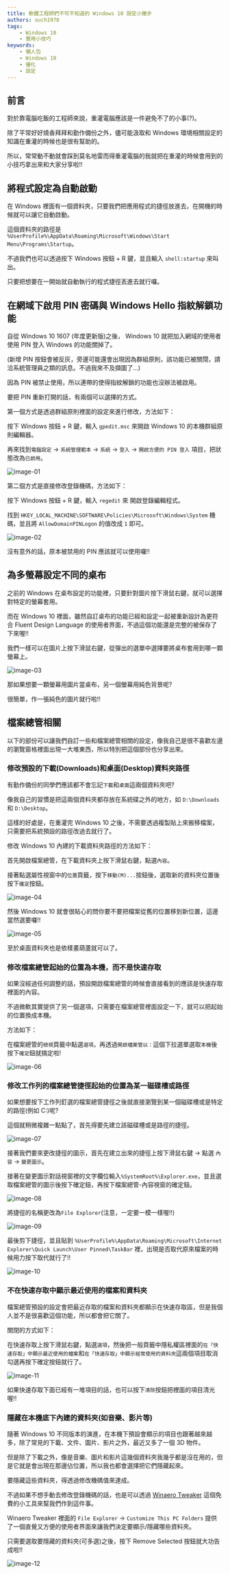 ```yaml
---
title: 軟體工程師們不可不知道的 Windows 10 設定小撇步
authors: ouch1978
tags: 
    - Windows 10
    - 實用小技巧
keywords:
    - 懶人包
    - Windows 10
    - 優化
    - 設定
---
```


## 前言

對於靠電腦吃飯的工程師來說，重灌電腦應該是一件避免不了的小事(?)。

除了平常好好燒香拜拜和勤作備份之外，儘可能汲取和 Windows 環境相關設定的知識在重灌的時候也是很有幫助的。

所以，常常動不動就會踩到莫名地雷而得重灌電腦的我就把在重灌的時候會用到的小技巧拿出來和大家分享啦!!

<!--truncate-->

## 將程式設定為自動啟動

在 Windows 裡面有一個資料夾，只要我們把應用程式的捷徑放進去，在開機的時候就可以讓它自動啟動。

這個資料夾的路徑是 `%UserProfile%\AppData\Roaming\Microsoft\Windows\Start Menu\Programs\Startup`。

不過我們也可以透過按下 Windows 按鈕 + R 鍵，並且輸入 `shell:startup` 來叫出。

只要把想要在一開始就自動執行的程式捷徑丟進去就行囉。

## 在網域下啟用 PIN 密碼與 Windows Hello 指紋解鎖功能

自從 Windows 10 1607 (年度更新版)之後， Windows 10 就把加入網域的使用者使用 PIN 登入 Windows 的功能關掉了。

(新增 PIN 按鈕會被反灰，旁邊可能還會出現因為群組原則，該功能已被關閕，請洽系統管理員之類的訊息。不過我來不及擷圖了...)

因為 PIN 被禁止使用，所以連帶的使得指紋解鎖的功能也沒辦法被啟用。

要把 PIN 重新打開的話，有兩個可以選擇的方式。

第一個方式是透過群組原則裡面的設定來進行修改，方法如下：

按下 Windows 按鈕 + R 鍵，輸入 `gpedit.msc` 來開啟 Windows 10 的本機群組原則編輯器。

再來找到`電腦設定` -> `系統管理範本` -> `系統` -> `登入` -> `開啟方便的 PIN 登入` 項目，把狀態改為`已啟用`。

![image-01](01-enable-pin-with-group-policy-editor.png "透過本機群組原則編輯器啟用 PIN")

第二個方式是直接修改登錄機碼，方法如下：

按下 Windows 按鈕 + R 鍵，輸入 `regedit` 來 開啟登錄編輯程式。

找到 `HKEY_LOCAL_MACHINE\SOFTWARE\Policies\Microsoft\Windows\System` 機碼，並且將 `AllowDomainPINLogon` 的值改成 `1` 即可。

![image-02](02-enable-pin-with-registry-editor.png "透過修改登錄機碼啟用 PIN")

沒有意外的話，原本被禁用的 PIN 應該就可以使用囉!!

## 為多螢幕設定不同的桌布

之前的 Windows 在桌布設定的功能裡，只要針對圖片按下滑鼠右鍵，就可以選擇對特定的螢幕套用。

而在 Windows 10 裡面，雖然自訂桌布的功能已經和設定一起被重新設計為更符合 Fluent Design Language 的使用者界面，不過這個功能還是完整的被保存了下來喔!!

我們一樣可以在圖片上按下滑鼠右鍵，從彈出的選單中選擇要將桌布套用到哪一顆螢幕上。

![image-03](03-choose-which-monitor-to-be-applied-with-context-menu.png "透過右鍵選單選擇要套用桌布的螢幕")

那如果想要一顆螢幕用圖片當桌布，另一個螢幕用純色背景呢?

很簡單，作一張純色的圖片就行啦!!

## 檔案總管相關

以下的部份可以讓我們自訂一些和檔案總管相關的設定，像我自己是很不喜歡左邊的瀏覽窗格裡面出現一大堆東西，所以特別把這個部份也分享出來。

### 修改預設的下載(Downloads)和桌面(Desktop)資料夾路徑

有勤作備份的同學們應該都不會忘記`下載`和`桌面`這兩個資料夾吧?

像我自己的習慣是把這兩個資料夾都存放在系統碟之外的地方，如 `D:\Downloads` 和 `D:\Desktop`。

這樣的好處是，在重灌完 Windows 10 之後，不需要透過複製貼上來搬移檔案，只需要把系統預設的路徑改過去就行了。

修改 Windows 10 內建的下載資料夾路徑的方法如下：

首先開啟檔案總管，在下載資料夾上按下滑鼠右鍵，點選`內容`。

接著點選屬性視窗中的`位置`頁籤，按下`移動(M)...`按鈕後，選取新的資料夾位置後按下`確定`按鈕。

![image-04](04-modify-the-path-of-downloads-folder.png "修改下載資料夾的路徑")

然後 Windows 10 就會很貼心的問你要不要把檔案從舊的位置移到新位置，這邊當然選要囉!!

![image-05](05-confirm-if-move-files-or-not.png "移動資料夾對話視窗")

至於桌面資料夾也是依樣畫葫蘆就可以了。

### 修改檔案總管起始的位置為本機，而不是快速存取

如果沒經過任何調整的話，預設開啟檔案總管的時候會直接看到的應該是快速存取裡面的內容。

不過微軟其實提供了另一個選項，只需要在檔案總管裡面設定一下，就可以把起始的位置換成本機。

方法如下：

在檔案總管的`檢視`頁籤中點選`選項`，再透過`開啟檔案管以：`這個下拉選單選取`本機`後按下`確定`鈕就搞定啦!

![image-06](06-change-the-value-of-open-explorer-to.png "修改檔案總管起始的路徑為本機")

### 修改工作列的檔案總管捷徑起始的位置為某一磁碟槽或路徑

如果想要按下工作列釘選的檔案總管捷徑之後就直接瀏覽到某一個磁碟槽或是特定的路徑(例如 C:\)呢?

這個就稍微複雜一點點了，首先得要先建立該磁碟槽或是路徑的捷徑。

![image-07](07-create-a-shortcut-of-a-drive.png "建立磁碟的捷徑")

接著我們要來更改捷徑的圖示，首先在建立出來的捷徑上按下滑鼠右鍵 -> 點選 `內容` -> `變更圖示`。

接著在變更圖示對話視窗裡的文字欄位輸入`%SystemRoot%\Explorer.exe`，並且選取檔案總管的圖示後按下確定鈕，再按下檔案總管-內容視窗的確定鈕。

![image-08](08-change-the-icon-of-the-shortcut.png "更改捷徑的圖示為檔案總管的圖示")

將捷徑的名稱更改為`File Explorer`(注意，一定要一模一樣喔!!)

![image-09](09-rename-the-shortcut-to-file-explorer.png "將捷徑的名稱改為 File Explorer")

最後剪下捷徑，並且貼到 `%UserProfile%\AppData\Roaming\Microsoft\Internet Explorer\Quick Launch\User Pinned\TaskBar` 裡，出現是否取代原來檔案的時候用力按下取代就行了!!

![image-10](10-cut-and-paste-the-shortcut-to-user-pinned-taskbar-folder.png "將捷徑的名稱改為 File Explorer")

### 不在快速存取中顯示最近使用的檔案和資料夾

檔案總管預設的設定會把最近存取的檔案和資料夾都顯示在快速存取區，但是我個人並不是很喜歡這個功能，所以都會把它關了。

關閉的方式如下：

在快速存取上按下滑鼠右鍵，點選`選項`，然後把一般頁籤中隱私權區裡面的`在「快速存取」中顯示最近使用的檔案`和`在「快速存取」中顯示經常使用的資料夾`這兩個項目取消勾選再按下確定按鈕就行了。

![image-11](11-stop-adding-recent-used-files-and-folders-to-quick-access.png "停止把最近使用的檔案和資料夾加入快速存取")

如果快速存取下面已經有一堆項目的話，也可以按下`清除`按鈕把裡面的項目清光喔!!

### 隱藏在本機底下內建的資料夾(如音樂、影片等)

隨著 Windows 10 不同版本的演進，在本機下預設會顯示的項目也跟著越來越多，除了常見的下載、文件、圖片、影片之外，最近又多了一個 3D 物件。

但是除了下載之外，像是音樂、圖片和影片這幾個資料夾我幾乎都是沒在用的，但是它就是會出現在那邊佔位置，所以我也都會選擇把它們隱藏起來。

要隱藏這些資料夾，得透過修改機碼值來達成。

不過如果不想手動去修改登錄機碼的話，也是可以透過 [Winaero Tweaker][link-01] 這個免費的小工具來幫我們作到這件事。

[link-01]: https://winaero.com/request.php?1796 "下載 Winaero Tweaker"

Winaero Tweaker 裡面的 `File Explorer` -> `Customize This PC Folders` 提供了一個直覺又方便的使用者界面來讓我們決定要顯示/隱藏哪些資料夾。

只需要選取要隱藏的資料夾(可多選)之後，按下 Remove Selected 按鈕就大功告成啦!!

![image-12](12-use-winaero-tweaker-to-hide-folders-under-this-pc.png "透過 Winaero Tweaker 隱藏本機下面的資料夾")
